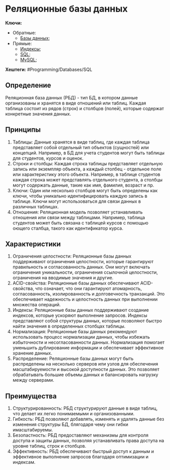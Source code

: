 
# Реляционные базы данных

**Ключи:**
- Обратные:
	- [Базы данных](databases);
- Прямые:
	- [Индексы](db-index);
	- [SQL](SQL);
	- [MySQL](MySQL);

**Хештеги:** #Programming/Databases/SQL

## Определение

Реляционная база данных (РБД) - тип БД, в котором данные организованы и хранятся в виде отношений или таблиц. Каждая таблица состоит из рядов (строк) и столбцов (полей), которые содержат конкретные значения данных.

## Принципы

1) Таблицы: Данные хранятся в виде таблиц, где каждая таблица представляет собой отдельный тип объектов (сущностей) или концепций. Например, в БД для учета студентов могут быть таблицы для студентов, курсов и оценок.
2) Строки и столбцы: Каждая строка таблицы представляет отдельную запись или экземпляр объекта, а каждый столбец - отдельное поле или характеристику этого объекта.  Например, в таблице студентов каждая строка может представлять отдельного студента, а столбцы могут содержать данные, такие как имя, фамилия, возраст и пр.
3) Ключи: Один или несколько столбцов могут быть определены как ключи, чтобы уникально идентифицировать каждую запись в таблице. Ключи могут использоваться для связи данных в различных таблицах.
4) Отношения: Реляционная модель позволяет устанавливать отношения или связи между таблицами. Например, таблица студентов может быть связана с таблицей курсов с помощью оющего сталбца, такого как идентификатор курса.

## Характеристики

1) Ограничения целостности: Реляционные базы данных поддерживают ограничения целостности, которые гарантируют правильность и согласованность данных. Они могут включать ограничения уникальности, ограничения ссылочной целостности, ограничения на вводимые значения и другие.
2) ACID-свойства: Реляционные базы данных обеспечивают ACID-свойства, что означает, что они гарантируют атомарность, согласованность, изолированность и долговечность транзакций. Это обеспечивает надежность и целостность данных при выполнении множества операций.
3) Индексы: Реляционные базы данных поддерживают создание индексов, которые ускоряют выполнение запросов. Индексы представляют собой структуры данных, которые позволяют быстро найти значения в определенных столбцах таблицы.
4) Нормализация: Реляционные базы данных рекомендуют использовать процесс нормализации данных, чтобы избежать избыточности и несогласованности данных. Нормализация помогает уменьшить дублирование информации и обеспечивает эффективное хранение данных.
5) Распределение: Реляционные базы данных могут быть распределены на несколько серверов или узлов для обеспечения масштабируемости и высокой доступности данных. Это позволяет обрабатывать большие объемы данных и балансировать нагрузку между серверами.

## Преимущества

1) Структурированность: РБД структурируют данные в виде таблиц, что делает их легко понимаемыми и организованными.
2) Гибкость: РБД позволяют добавлять, изменять и удалять данные без изменения структуры БД, блягодаря чему они гибки имасштабируемы.
3) Безопастность: РБД предоставляют механизмы для контроля доступа и защиты данных, позволяя устанавливать права доступа на уровне таблиц, строк и столбцов.
4) Эффективность: РБД обеспечивают быстрый доступ к данным и эффективное выполнение запросов благодаря оптимизации и индексам.
